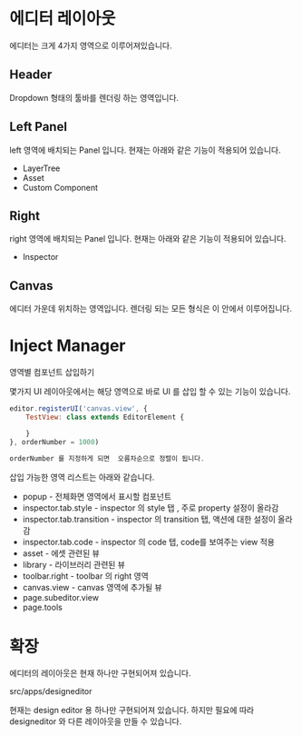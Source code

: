 # 에디터 레이아웃 

에디터는 크게 4가지 영역으로 이루어져있습니다. 

## Header 

Dropdown 형태의 툴바를 렌더링 하는 영역입니다. 

## Left Panel 

left 영역에 배치되는 Panel 입니다. 
현재는 아래와 같은 기능이 적용되어 있습니다. 

* LayerTree 
* Asset 
* Custom Component 

## Right 

right 영역에 배치되는 Panel 입니다. 
현재는 아래와 같은 기능이 적용되어 있습니다. 

* Inspector 

## Canvas 

에디터 가운데 위치하는 영역입니다. 렌더링 되는 모든 형식은 이 안에서 이루어집니다. 


# Inject Manager 

영역별 컴포넌트 삽입하기 

몇가지 UI 레이아웃에서는 해당 영역으로 바로 UI 를 삽입 할 수 있는 기능이 있습니다. 

```js
editor.registerUI('canvas.view', {
    TestView: class extends EditorElement {

    }
}, orderNumber = 1000)

orderNumber 를 지정하게 되면  오름차순으로 정렬이 됩니다. 

```

삽입 가능한 영역 리스트는 아래와 같습니다. 

* popup - 전체화면 영역에서 표시할 컴포넌트 
* inspector.tab.style - inspector 의 style 탭 , 주로 property 설정이 올라감 
* inspector.tab.transition - inspector 의 transition 탭,  액션에 대한 설정이 올라감 
* inspector.tab.code - inspector 의 code 탭, code를 보여주는 view 적용 
* asset - 에셋 관련된 뷰 
* library - 라이브러리 관련된 뷰 
* toolbar.right - toolbar 의 right 영역 
* canvas.view - canvas 영역에 추가될 뷰 
* page.subeditor.view 
* page.tools


# 확장 

에디터의 레이아웃은 현재 하나만 구현되어져 있습니다. 

src/apps/designeditor 

현재는 design editor 용 하나만 구현되어져 있습니다. 하지만 필요에 따라 designeditor 와 다른 레이아웃을 만들 수 있습니다. 

